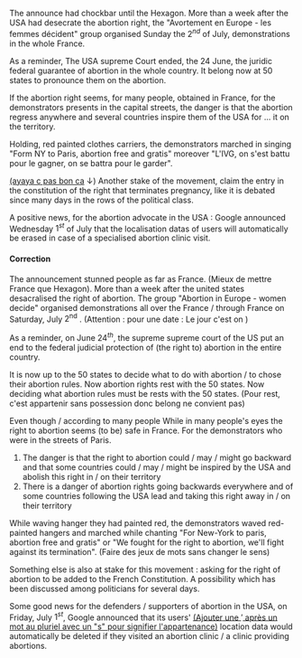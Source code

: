 The announce had chockbar until the Hexagon. More than a week after the USA had desecrate the abortion right, the "Avortement en Europe - les femmes décident" group organised Sunday the $2^{nd}$ of July, demonstrations in the whole France. 

As a reminder, The USA supreme Court ended, the 24 June, the juridic federal guarantee of abortion in the whole country. It belong now at 50 states to pronounce them on the abortion. 

If the abortion right seems, for many people, obtained in France, for the demonstrators presents in the capital streets, the danger is that the abortion regress anywhere and several countries inspire them of the USA for ... it on the territory. 

Holding, red painted clothes carriers, the demonstrators marched in singing "Form NY to Paris, abortion free and gratis" moreover "L'IVG, on s'est battu pour le gagner, on se battra pour le garder". 

<u>(ayaya c pas bon ca</u> $\downarrow$)
Another stake of the movement, claim the entry in the constitution of the right that terminates pregnancy, like it is debated since many days in the rows of the political class. 

A positive news, for the abortion advocate in the USA : Google announced Wednesday $1^{st}$ of July that the localisation datas of users will automatically be erased in case of a specialised abortion clinic visit. 

#### Correction
The announcement stunned people as far as France. 
(Mieux de mettre France que Hexagon). 
More than a week after the united states desacralised the right of abortion. The group "Abortion in Europe - women decide" organised demonstrations all over the France / through France on Saturday, July $2^{\text{nd}}$ . 
(Attention : pour une date : Le jour c'est on )

As a reminder, on June $24^{th}$, the supreme supreme court of the US put an end to the federal judicial protection of (the right to) abortion in the entire country.

It is now up to the $50$ states to decide what to do with abortion / to chose their abortion rules. Now abortion rights rest with the $50$ states.  Now deciding what abortion rules must be rests with the $50$ states. 
(Pour rest, c'est appartenir sans possession donc belong ne convient pas)

Even though / according to many people 
While in many people's eyes the right to abortion seems (to be) safe in France. 
For the demonstrators who were in the streets of Paris.

1. The danger is that the right to abortion could / may / might go backward and that some countries could / may / might be inspired by the USA and abolish this right in / on their territory
2. There is a danger of abortion rights going backwards everywhere and of some countries following the USA lead and taking this right away in / on their territory

While waving hanger they had painted red, the demonstrators waved red-painted hangers and marched while chanting "For New-York to paris, abortion free and gratis" or "We fought for the right to abortion, we'll fight against its termination". 
(Faire des jeux de mots sans changer le sens)

Something else is also at stake for this movement : asking for the right of abortion to be added to the French Constitution. A possibility which has been discussed among politicians for several days. 

Some good news for the defenders / supporters of abortion in the USA, on Friday, July $1^{st}$, Google announced that its users' <u>(Ajouter une </u>$'$<u> après un mot au pluriel avec un "s" pour signifier l'appartenance)</u> location data would automatically be deleted if they visited an abortion clinic / a clinic providing abortions. 
